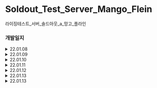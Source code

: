 # Soldout_Test_Server_Mango_Flein
라이징테스트_서버_솔드아웃_a_망고_플라인
### 개발일지
<details>
<summary>22.01.08</summary>
<div markdown="1">       
- RDS 데이터베이스 구축 <br />
- EC2 인스턴스 구축 <br />
- TLS 구축
</div>
</details>
<details>
<summary>22.01.09</summary>
<div markdown="1">       
- ERD 설계 1차
</div>
</details>
<details>
<summary>22.01.10</summary>
<div markdown="1">       
- ERD 설계 2차 <br />
- API 명세서 작성 1차 <br />
- 회원가입 API <br />
- 로그인 API <br />
- 회원조회 API
</div>
</details>
<details>
<summary>22.01.11</summary>
<div markdown="1">       
- API 명세서 수정<br />
- ERD 수정 <br />
- 1차 피드백 <br />
- 회원탈퇴 API <br />
- 닉네임 변경 API <br />
- 이메일 변경 API <br />
- 핸드폰번호 변경 API <br />
- 아이디 찾기 API
</div>
</details>
<details>
<summary>22.01.12</summary>
<div markdown="1">       
- 위 API 서버 반영
</div>
</details>
<details>
<summary>22.01.13</summary>
<div markdown="1">       
- 배송지 추가 API <br />
- 배송지 삭제 API <br />
- 배송지 조회 API <br />
- 찜 추가 API <br />
- 찜 삭제 API <br />
- 찜 조회 API <br />
- 서버 반영
</div>
</details>
<details>
<summary>22.01.13</summary>
<div markdown="1">       
- 매거진 전체 조회 API <br />
- 매거진 타입별 조회 API <br />
- 매거진 상세 조회 API <br />
- 서버 반영
</div>
</details>